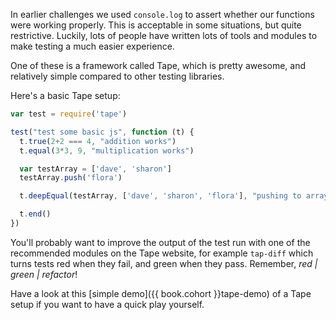 In earlier challenges we used `console.log` to assert whether our functions were working properly. This is acceptable in some situations, but quite restrictive. Luckily, lots of people have written lots of tools and modules to make testing a much easier experience.

One of these is a framework called Tape, which is pretty awesome, and relatively simple compared to other testing libraries.

Here's a basic Tape setup:

```js
var test = require('tape')

test("test some basic js", function (t) {
  t.true(2+2 === 4, "addition works")
  t.equal(3*3, 9, "multiplication works")

  var testArray = ['dave', 'sharon']
  testArray.push('flora')

  t.deepEqual(testArray, ['dave', 'sharon', 'flora'], "pushing to arrays works")

  t.end()
})
```

You'll probably want to improve the output of the test run with one of the recommended modules on the Tape website, for example `tap-diff` which turns tests red when they fail, and green when they pass. Remember, *red | green | refactor*!

Have a look at this [simple demo]({{ book.cohort }}tape-demo) of a Tape setup if you want to have a quick play yourself.
